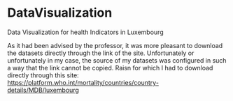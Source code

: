 # DataVisualization
Data Visualization for health Indicators in Luxembourg

As it had been advised by the professor, it was more pleasant to download the datasets directly through the link of the site.
Unfortunately or unfortunately in my case, the source of my datasets was configured in such a way that the link cannot be copied.
Raisn for which I had to download directly through this site: https://platform.who.int/mortality/countries/country-details/MDB/luxembourg
